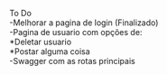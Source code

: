To Do <br>
-Melhorar a pagina de login (Finalizado)<br>
-Pagina de usuario com opções de:<br>
*Deletar usuario<br>
*Postar alguma coisa <br>
-Swagger com as rotas principais
